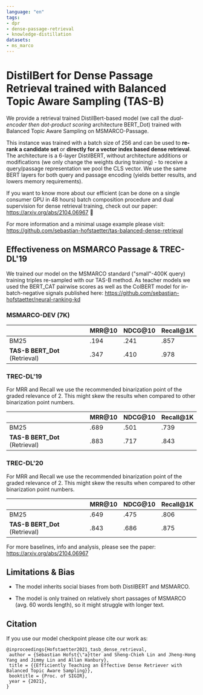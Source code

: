```yaml
---
language: "en"
tags:
- dpr
- dense-passage-retrieval
- knowledge-distillation
datasets:
- ms_marco
---
```


# DistilBert for Dense Passage Retrieval trained with Balanced Topic Aware Sampling (TAS-B)

We provide a retrieval trained DistilBert-based model (we call the *dual-encoder then dot-product scoring* architecture BERT_Dot) trained with Balanced Topic Aware Sampling on MSMARCO-Passage.

This instance was trained with a batch size of 256 and can be used to **re-rank a candidate set** or **directly for a vector index based dense retrieval**. The architecture is a 6-layer DistilBERT, without architecture additions or modifications (we only change the weights during training) - to receive a query/passage representation we pool the CLS vector. We use the same BERT layers for both query and passage encoding (yields better results, and lowers memory requirements).

If you want to know more about our efficient (can be done on a single consumer GPU in 48 hours) batch composition procedure and dual supervision for dense retrieval training, check out our paper: https://arxiv.org/abs/2104.06967 🎉

For more information and a minimal usage example please visit: https://github.com/sebastian-hofstaetter/tas-balanced-dense-retrieval

## Effectiveness on MSMARCO Passage & TREC-DL'19

We trained our model on the MSMARCO standard ("small"-400K query) training triples re-sampled with our TAS-B method. As teacher models we used the BERT_CAT pairwise scores as well as the ColBERT model for in-batch-negative signals published here: https://github.com/sebastian-hofstaetter/neural-ranking-kd

### MSMARCO-DEV (7K)

|                                  | MRR@10 | NDCG@10 | Recall@1K                   |
|----------------------------------|--------|---------|-----------------------------|
| BM25                             | .194   | .241    | .857  |
| **TAS-B BERT_Dot** (Retrieval)   | .347   | .410    | .978                        |

### TREC-DL'19

For MRR and Recall we use the recommended binarization point of the graded relevance of 2. This might skew the results when compared to other binarization point numbers.

|                                  | MRR@10 | NDCG@10 | Recall@1K                   |
|----------------------------------|--------|---------|-----------------------------|
| BM25                             | .689   | .501    | .739  |
| **TAS-B BERT_Dot** (Retrieval)   | .883   | .717    | .843                       |

### TREC-DL'20

For MRR and Recall we use the recommended binarization point of the graded relevance of 2. This might skew the results when compared to other binarization point numbers.

|                                  | MRR@10 | NDCG@10 | Recall@1K                   |
|----------------------------------|--------|---------|-----------------------------|
| BM25                             | .649   | .475    | .806  |
| **TAS-B BERT_Dot** (Retrieval)   | .843   | .686    | .875                        |


For more baselines, info and analysis, please see the paper: https://arxiv.org/abs/2104.06967

## Limitations & Bias

- The model inherits social biases from both DistilBERT and MSMARCO. 

- The model is only trained on relatively short passages of MSMARCO (avg. 60 words length), so it might struggle with longer text. 


## Citation

If you use our model checkpoint please cite our work as:

```
@inproceedings{Hofstaetter2021_tasb_dense_retrieval,
 author = {Sebastian Hofst{\"a}tter and Sheng-Chieh Lin and Jheng-Hong Yang and Jimmy Lin and Allan Hanbury},
 title = {{Efficiently Teaching an Effective Dense Retriever with Balanced Topic Aware Sampling}},
 booktitle = {Proc. of SIGIR},
 year = {2021},
}
```